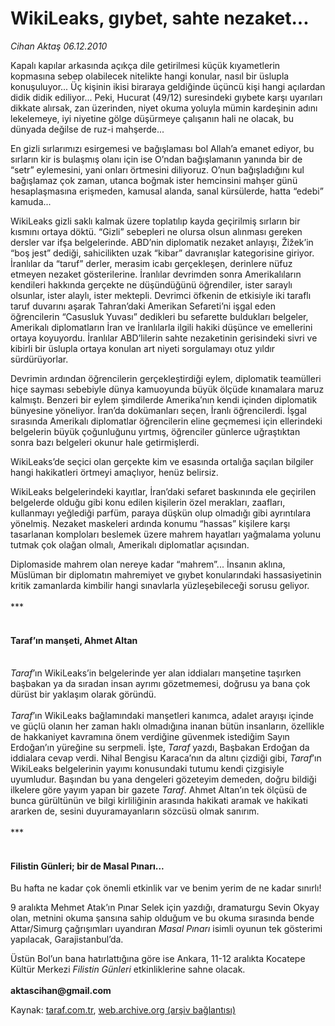 # WikiLeaks, gıybet, sahte nezaket...

*Cihan Aktaş 06.12.2010*

<div class="yazi"><p>Kapalı kapılar arkasında açıkça dile getirilmesi küçük kıyametlerin kopmasına sebep olabilecek nitelikte hangi konular, nasıl bir üslupla konuşuluyor... Üç kişinin ikisi biraraya geldiğinde üçüncü kişi hangi açılardan didik didik ediliyor... Peki, Hucurat (49/12) suresindeki gıybete karşı uyarıları dikkate alırsak, zan üzerinden, niyet okuma yoluyla mümin kardeşinin adını lekelemeye, iyi niyetine gölge düşürmeye çalışanın hali ne olacak, bu dünyada değilse de ruz-i mahşerde... </p>
<p>En gizli sırlarımızı esirgemesi ve bağışlaması bol Allah’a emanet ediyor, bu sırların kir is bulaşmış olanı için ise O’ndan bağışlamanın yanında bir de “setr” eylemesini, yani onları örtmesini diliyoruz. O’nun bağışladığını kul bağışlamaz çok zaman, utanca boğmak ister hemcinsini mahşer günü hesaplaşmasına erişmeden, kamusal alanda, sanal kürsülerde, hatta “edebi” kamuda...</p>
<p>WikiLeaks gizli saklı kalmak üzere toplatılıp kayda geçirilmiş sırların bir kısmını ortaya döktü. “Gizli” sebepleri ne olursa olsun alınması gereken dersler var ifşa belgelerinde. ABD’nin diplomatik nezaket anlayışı, Žižek’in “boş jest” dediği, sahicilikten uzak “kibar” davranışlar kategorisine giriyor. İranlılar da “taruf” derler, merasim icabı gerçekleşen, derinlere nüfuz etmeyen nezaket gösterilerine. İranlılar devrimden sonra Amerikalıların kendileri hakkında gerçekte ne düşündüğünü öğrendiler, ister saraylı olsunlar, ister alaylı, ister mektepli. Devrimci öfkenin de etkisiyle iki taraflı taruf duvarını aşarak Tahran’daki Amerikan Sefareti’ni işgal eden öğrencilerin “Casusluk Yuvası” dedikleri bu sefarette buldukları belgeler, Amerikalı diplomatların İran ve İranlılarla ilgili hakiki düşünce ve emellerini ortaya koyuyordu. İranlılar ABD’lilerin sahte nezaketinin gerisindeki sivri ve kibirli bir üslupla ortaya konulan art niyeti sorgulamayı otuz yıldır sürdürüyorlar.</p>
<p>Devrimin ardından öğrencilerin gerçekleştirdiği eylem, diplomatik teamülleri hiçe sayması sebebiyle dünya kamuoyunda büyük ölçüde kınamalara maruz kalmıştı. Benzeri bir eylem şimdilerde Amerika’nın kendi içinden diplomatik bünyesine yöneliyor. İran’da dokümanları seçen, İranlı öğrencilerdi. İşgal sırasında Amerikalı diplomatlar öğrencilerin eline geçmemesi için ellerindeki belgelerin büyük çoğunluğunu yırtmış, öğrenciler günlerce uğraştıktan sonra bazı belgeleri okunur hale getirmişlerdi. </p>
<p>WikiLeaks’de seçici olan gerçekte kim ve esasında ortalığa saçılan bilgiler hangi hakikatleri örtmeyi amaçlıyor, henüz belirsiz.</p>
<p>WikiLeaks belgelerindeki kayıtlar, İran’daki sefaret baskınında ele geçirilen belgelerde olduğu gibi konu edilen kişilerin özel merakları, zaafları, kullanmayı yeğlediği parfüm, paraya düşkün olup olmadığı gibi ayrıntılara yönelmiş. Nezaket maskeleri ardında konumu “hassas” kişilere karşı tasarlanan komploları beslemek üzere mahrem hayatları yağmalama yolunu tutmak çok olağan olmalı, Amerikalı diplomatlar açısından. </p>
<p>Diplomaside mahrem olan nereye kadar “mahrem”... İnsanın aklına, Müslüman bir diplomatın mahremiyet ve gıybet konularındaki hassasiyetinin kritik zamanlarda kimbilir hangi sınavlarla yüzleşebileceği sorusu geliyor.<br/><br/>***</p>
<h4><br/>Taraf’ın manşeti, Ahmet Altan</h4>
<p><i><br/>Taraf</i>’ın WikiLeaks’in belgelerinde yer alan iddiaları manşetine taşırken başbakan ya da sıradan insan ayrımı gözetmemesi, doğrusu ya bana çok dürüst bir yaklaşım olarak göründü.<br/><br/><i>Taraf</i>’ın WikiLeaks bağlamındaki manşetleri kanımca, adalet arayışı içinde ve güçlü olanın her zaman haklı olmadığına inanan bütün insanların, özellikle de hakkaniyet kavramına önem verdiğine güvenmek istediğim Sayın Erdoğan’ın yüreğine su serpmeli. İşte, <i>Taraf</i> yazdı, Başbakan Erdoğan da iddialara cevap verdi. Nihal Bengisu Karaca’nın da altını çizdiği gibi, <i>Taraf</i>’ın WikiLeaks belgelerinin yayımı konusundaki tutumu kendi çizgisiyle uyumludur. Başından bu yana dengeleri gözeteyim demeden, doğru bildiği ilkelere göre yayım yapan bir gazete <i>Taraf</i>. Ahmet Altan’ın tek ölçüsü de bunca gürültünün ve bilgi kirliliğinin arasında hakikati aramak ve hakikati ararken de, sesini duyuramayanların sözcüsü olmak sanırım.<br/><br/>***</p>
<h4><br/>Filistin Günleri; bir de Masal Pınarı...</h4>
<p>Bu hafta ne kadar çok önemli etkinlik var ve benim yerim de ne kadar sınırlı! </p>
<p>9 aralıkta Mehmet Atak’ın Pınar Selek için yazdığı, dramaturgu Sevin Okyay olan, metnini okuma şansına sahip olduğum ve bu okuma sırasında bende Attar/Simurg çağrışımları uyandıran <i>Masal Pınarı</i> isimli oyunun tek gösterimi yapılacak, Garajistanbul’da. </p>
<p>Üstün Bol’un bana hatırlattığına göre ise Ankara, 11-12 aralıkta Kocatepe Kültür Merkezi <i>Filistin Günleri</i> etkinliklerine sahne olacak.<br/><br/><b>aktascihan@gmail.com</b></p></div>

Kaynak: [taraf.com.tr](http://www.taraf.com.tr:80/cihan-aktas/makale-wikileaks-giybet-sahte-nezaket.htm), [web.archive.org (arşiv bağlantısı)](http://web.archive.org/web/20101209082729/http://www.taraf.com.tr:80/cihan-aktas/makale-wikileaks-giybet-sahte-nezaket.htm)
